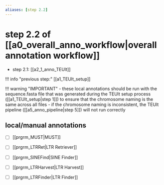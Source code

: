 ```yaml
---
aliases: [step 2.2]
---
```

# step 2.2 of [[a0_overall_anno_workflow|overall annotation workflow]]
- step 2.1: [[a2_1_anno_TEUlt]]

!!! info "previous step:"
    [[a1_TEUlt_setup]]

!!! warning "IMPORTANT"
	- these local annotations should be run with the sequence.fasta file that was generated during the TEUlt setup process ([[a1_TEUlt_setup|step 1]]) to ensure that the chromosome naming is the same across all files
	- if the chromosome naming is inconsistent, the TEUlt pipeline ([[a5_anno_pipeline|step 5]]) will not run correctly

## local/manual annotations

- [ ] [[prgrm_MUST|MUST]]

- [ ] [[prgrm_LTRRet|LTR Retriever]]

- [ ] [[prgrm_SINEFind|SINE Finder]]

- [ ] [[prgrm_LTRHarvest|LTR Harvest]]

- [ ] [[prgrm_LTRFinder|LTR Finder]]

